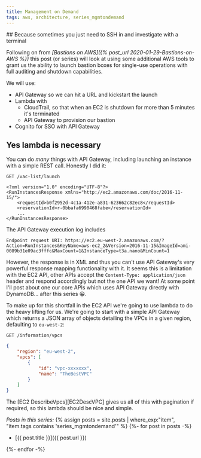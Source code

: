 ```yaml
---
title: Management on Demand
tags: aws, architecture, series_mgmtondemand
---
```



## Because sometimes you just need to SSH in and investigate with a terminal

Following on from _[Bastions on AWS]({% post_url 2020-01-29-Bastions-on-AWS %})_ this post (or series) will look at using some additional AWS tools to grant us the ability to launch bastion boxes for single-use operations with full auditing and shutdown capabilities.

We will use:

* API Gateway so we can hit a URL and kickstart the launch
* Lambda with
  * CloudTrail, so that when an EC2 is shutdown for more than 5 minutes it's terminated
  * API Gateway to provision our bastion
* Cognito for SSO with API Gateway

## Yes lambda is necessary

You can do *many* things with API Gateway, including launching an instance with a simple REST call. Honestly I did it:
```
GET /vac-list/launch

<?xml version="1.0" encoding="UTF-8"?>
<RunInstancesResponse xmlns="http://ec2.amazonaws.com/doc/2016-11-15/">
    <requestId>b0f2952d-4c1a-412e-a831-623662c82ec8</requestId>
    <reservationId>r-0bbafa6990468fabe</reservationId>
    ...
</RunInstancesResponse>
```
The API Gateway execution log includes
```
Endpoint request URI: https://ec2.eu-west-2.amazonaws.com/?Action=RunInstances&KeyName=aws-ec2_2&Version=2016-11-15&ImageId=ami-0089b31e09ac3fffc&MaxCount=1&InstanceType=t3a.nano&MinCount=1
```

However, the response is in XML and thus you can't use API Gateway's very powerful response mapping functionality with it.
It seems this is a limitation with the EC2 API, other APIs accept the `Content-Type: application/json` header and respond accordingly but not the one API we want!
At some point I'll post about one our core APIs which uses API Gateway directly with DynamoDB... after this series 😀.

To make up for this shortfall in the EC2 API we're going to use lambda to do the heavy lifting for us.
We're going to start with a simple API Gateway which returns a JSON array of objects detailing the VPCs in a given region, defaulting to `eu-west-2`:

```
GET /information/vpcs
```

```json
{
    "region": "eu-west-2",
    "vpcs": [
        {
            "id": "vpc-xxxxxxx",
            "name": "TheBestVPC"
        }
    ]
}
```

The [EC2 DescribeVpcs][EC2DescVPC] gives us all of this with pagination if required, so this lambda should be nice and simple.


_Posts in this series:_
{% assign posts = site.posts | where_exp:"item",
    "item.tags contains 'series_mgmtondemand'"  %}
{%- for post in posts -%}

* [{{ post.title }}]({{ post.url }})

{%- endfor -%}
